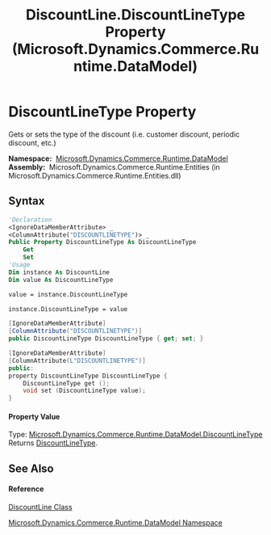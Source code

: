 ﻿---
title: DiscountLine.DiscountLineType Property  (Microsoft.Dynamics.Commerce.Runtime.DataModel)
TOCTitle: DiscountLineType Property
ms:assetid: P:Microsoft.Dynamics.Commerce.Runtime.DataModel.DiscountLine.DiscountLineType
ms:mtpsurl: https://technet.microsoft.com/en-us/library/microsoft.dynamics.commerce.runtime.datamodel.discountline.discountlinetype(v=AX.60)
ms:contentKeyID: 49836092
ms.date: 05/18/2015
mtps_version: v=AX.60
f1_keywords:
- Microsoft.Dynamics.Commerce.Runtime.DataModel.DiscountLine.DiscountLineType
dev_langs:
- CSharp
- C++
- VB
---

# DiscountLineType Property

Gets or sets the type of the discount (i.e. customer discount, periodic discount, etc.)

**Namespace:**  [Microsoft.Dynamics.Commerce.Runtime.DataModel](microsoft-dynamics-commerce-runtime-datamodel-namespace.md)  
**Assembly:**  Microsoft.Dynamics.Commerce.Runtime.Entities (in Microsoft.Dynamics.Commerce.Runtime.Entities.dll)

## Syntax

``` vb
'Declaration
<IgnoreDataMemberAttribute> _
<ColumnAttribute("DISCOUNTLINETYPE")> _
Public Property DiscountLineType As DiscountLineType
    Get
    Set
'Usage
Dim instance As DiscountLine
Dim value As DiscountLineType

value = instance.DiscountLineType

instance.DiscountLineType = value
```

``` csharp
[IgnoreDataMemberAttribute]
[ColumnAttribute("DISCOUNTLINETYPE")]
public DiscountLineType DiscountLineType { get; set; }
```

``` c++
[IgnoreDataMemberAttribute]
[ColumnAttribute(L"DISCOUNTLINETYPE")]
public:
property DiscountLineType DiscountLineType {
    DiscountLineType get ();
    void set (DiscountLineType value);
}
```

#### Property Value

Type: [Microsoft.Dynamics.Commerce.Runtime.DataModel.DiscountLineType](discountlinetype-enumeration-microsoft-dynamics-commerce-runtime-datamodel.md)  
Returns [DiscountLineType](discountlinetype-enumeration-microsoft-dynamics-commerce-runtime-datamodel.md).  

## See Also

#### Reference

[DiscountLine Class](discountline-class-microsoft-dynamics-commerce-runtime-datamodel.md)

[Microsoft.Dynamics.Commerce.Runtime.DataModel Namespace](microsoft-dynamics-commerce-runtime-datamodel-namespace.md)

